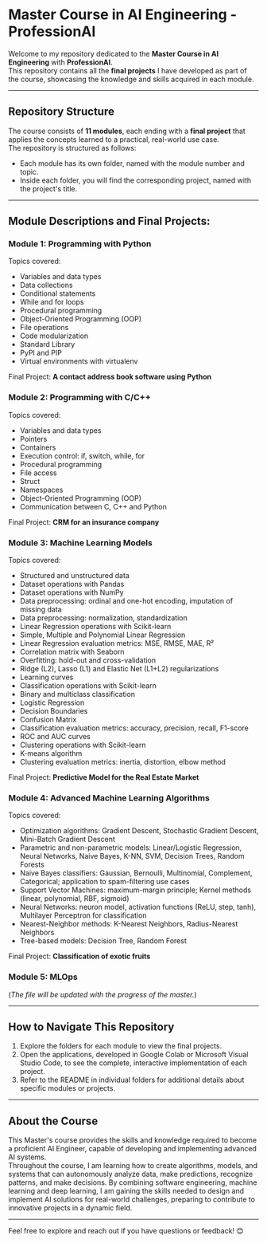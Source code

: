 # Master Course in AI Engineering - ProfessionAI

Welcome to my repository dedicated to the **Master Course in AI Engineering** with **ProfessionAI**. <br> This repository contains all the **final projects** I have developed as part of the course, showcasing the knowledge and skills acquired in each module.

---

## Repository Structure

The course consists of **11 modules**, each ending with a **final project** that applies the concepts learned to a practical, real-world use case. <br>
The repository is structured as follows:
- Each module has its own folder, named with the module number and topic.
- Inside each folder, you will find the corresponding project, named with the project's title.

---

## Module Descriptions and Final Projects:

### Module 1: Programming with Python
Topics covered:
- Variables and data types
- Data collections
- Conditional statements
- While and for loops
- Procedural programming
- Object-Oriented Programming (OOP)
- File operations
- Code modularization
- Standard Library
- PyPI and PIP
- Virtual environments with virtualenv

Final Project: **A contact address book software using Python**


### Module 2: Programming with C/C++
Topics covered:
- Variables and data types
- Pointers
- Containers
- Execution control: if, switch, while, for
- Procedural programming
- File access
- Struct
- Namespaces
- Object-Oriented Programming (OOP)
- Communication between C, C++ and Python

Final Project: **CRM for an insurance company**


### Module 3: Machine Learning Models
Topics covered:
- Structured and unstructured data
- Dataset operations with Pandas
- Dataset operations with NumPy
- Data preprocessing: ordinal and one-hot encoding, imputation of missing data
- Data preprocessing: normalization, standardization
- Linear Regression operations with Scikit-learn
- Simple, Multiple and Polynomial Linear Regression
- Linear Regression evaluation metrics: MSE, RMSE, MAE, R²
- Correlation matrix with Seaborn
- Overfitting: hold-out and cross-validation
- Ridge (L2), Lasso (L1) and Elastic Net (L1+L2) regularizations
- Learning curves
- Classification operations with Scikit-learn
- Binary and multiclass classification
- Logistic Regression
- Decision Boundaries
- Confusion Matrix
- Classification evaluation metrics: accuracy, precision, recall, F1-score
- ROC and AUC curves
- Clustering operations with Scikit-learn
- K-means algorithm
- Clustering evaluation metrics: inertia, distortion, elbow method

Final Project: **Predictive Model for the Real Estate Market**


### Module 4: Advanced Machine Learning Algorithms
Topics covered:
- Optimization algorithms: Gradient Descent, Stochastic Gradient Descent, Mini-Batch Gradient Descent
- Parametric and non-parametric models: Linear/Logistic Regression, Neural Networks, Naive Bayes, K-NN, SVM, Decision Trees, Random Forests
- Naive Bayes classifiers: Gaussian, Bernoulli, Multinomial, Complement, Categorical; application to spam-filtering use cases
- Support Vector Machines: maximum-margin principle; Kernel methods (linear, polynomial, RBF, sigmoid)
- Neural Networks: neuron model, activation functions (ReLU, step, tanh), Multilayer Perceptron for classification
- Nearest-Neighbor methods: K-Nearest Neighbors, Radius-Nearest Neighbors
- Tree-based models: Decision Tree, Random Forest
  
Final Project: **Classification of exotic fruits**


### Module 5: MLOps
(_The file will be updated with the progress of the master._)

---

## How to Navigate This Repository
1. Explore the folders for each module to view the final projects.
2. Open the applications, developed in Google Colab or Microsoft Visual Studio Code, to see the complete, interactive implementation of each project.
3. Refer to the README in individual folders for additional details about specific modules or projects.

---

## About the Course
This Master's course provides the skills and knowledge required to become a proficient AI Engineer, capable of developing and implementing advanced AI systems. <br>
Throughout the course, I am learning how to create algorithms, models, and systems that can autonomously analyze data, make predictions, recognize patterns, and make decisions. By combining software engineering, machine learning and deep learning, I am gaining the skills needed to design and implement AI solutions for real-world challenges, preparing to contribute to innovative projects in a dynamic field. <br>

---

Feel free to explore and reach out if you have questions or feedback! 😊
